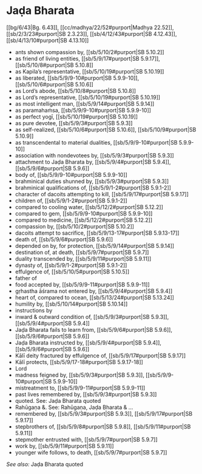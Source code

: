 # Jaḍa Bharata

[[bg/6/43|Bg. 6.43]], [[cc/madhya/22/52#purport|Madhya 22.52]], [[sb/2/3/23#purport|SB 2.3.23]], [[sb/4/12/43#purport|SB 4.12.43]], [[sb/4/13/10#purport|SB 4.13.10]]

* ants shown compassion by, [[sb/5/10/2#purport|SB 5.10.2]]
* as friend of living entities, [[sb/5/9/17#purport|SB 5.9.17]], [[sb/5/10/8#purport|SB 5.10.8]]
* as Kapila’s representative, [[sb/5/10/19#purport|SB 5.10.19]]
* as liberated, [[sb/5/9/9-10#purport|SB 5.9.9-10]], [[sb/5/10/6#purport|SB 5.10.6]]
* as Lord’s abode, [[sb/5/10/8#purport|SB 5.10.8]]
* as Lord’s representative, [[sb/5/10/19#purport|SB 5.10.19]]
* as most intelligent man, [[sb/5/9/14#purport|SB 5.9.14]]
* as paramahaṁsa, [[sb/5/9/9-10#purport|SB 5.9.9-10]]
* as perfect yogī, [[sb/5/10/19#purport|SB 5.10.19]]
* as pure devotee, [[sb/5/9/3#purport|SB 5.9.3]]
* as self-realized, [[sb/5/10/6#purport|SB 5.10.6]], [[sb/5/10/9#purport|SB 5.10.9]]
* as transcendental to material dualities, [[sb/5/9/9-10#purport|SB 5.9.9-10]]
* association with nondevotees by, [[sb/5/9/3#purport|SB 5.9.3]]
* attachment to Jaḍa Bharata by, [[sb/5/9/4#purport|SB 5.9.4]], [[sb/5/9/6#purport|SB 5.9.6]]
* body of, [[sb/5/9/9-10#purport|SB 5.9.9-10]]
* brahminical duties shunned by, [[sb/5/9/3#purport|SB 5.9.3]]
* brahminical qualifications of, [[sb/5/9/1-2#purport|SB 5.9.1-2]]
* character of dacoits attempting to kill, [[sb/5/9/17#purport|SB 5.9.17]]
* children of, [[sb/5/9/1-2#purport|SB 5.9.1-2]]
* compared to cooling water, [[sb/5/12/2#purport|SB 5.12.2]]
* compared to gem, [[sb/5/9/9-10#purport|SB 5.9.9-10]]
* compared to medicine, [[sb/5/12/2#purport|SB 5.12.2]]
* compassion by, [[sb/5/10/2#purport|SB 5.10.2]]
* dacoits attempt to sacrifice, [[sb/5/9/13-17#purport|SB 5.9.13-17]]
* death of, [[sb/5/9/6#purport|SB 5.9.6]]
* depended on by, for protection, [[sb/5/9/14#purport|SB 5.9.14]]
* destination of, at death, [[sb/5/9/7#purport|SB 5.9.7]]
* duality transcended by, [[sb/5/9/11#purport|SB 5.9.11]]
* dynasty of, [[sb/5/9/1-2#purport|SB 5.9.1-2]]
* effulgence of, [[sb/5/10/5#purport|SB 5.10.5]]
* father of
* food accepted by, [[sb/5/9/9-11#purport|SB 5.9.9-11]]
* gṛhastha āśrama not entered by, [[sb/5/9/4#purport|SB 5.9.4]]
* heart of, compared to ocean, [[sb/5/13/24#purport|SB 5.13.24]]
* humility by, [[sb/5/10/14#purport|SB 5.10.14]]
* instructions by
* inward & outward condition of, [[sb/5/9/3#purport|SB 5.9.3]], [[sb/5/9/4#purport|SB 5.9.4]]
* Jaḍa Bharata fails to learn from, [[sb/5/9/6#purport|SB 5.9.6]], [[sb/5/9/6#purport|SB 5.9.6]]
* Jaḍa Bharata instructed by, [[sb/5/9/4#purport|SB 5.9.4]], [[sb/5/9/6#purport|SB 5.9.6]]
* Kālī deity fractured by effulgence of, [[sb/5/9/17#purport|SB 5.9.17]]
* Kālī protects, [[sb/5/9/17-18#purport|SB 5.9.17-18]]
* Lord
* madness feigned by, [[sb/5/9/3#purport|SB 5.9.3]], [[sb/5/9/9-10#purport|SB 5.9.9-10]]
* mistreatment to, [[sb/5/9/9-11#purport|SB 5.9.9-11]]
* past lives remembered by, [[sb/5/9/3#purport|SB 5.9.3]]
* quoted. See: Jaḍa Bharata quoted
* Rahūgaṇa &. See: Rahūgaṇa, Jaḍa Bharata & ...
* remembered by, [[sb/5/9/3#purport|SB 5.9.3]], [[sb/5/9/17#purport|SB 5.9.17]]
* stepbrothers of, [[sb/5/9/8#purport|SB 5.9.8]], [[sb/5/9/11#purport|SB 5.9.11]]
* stepmother entrusted with, [[sb/5/9/7#purport|SB 5.9.7]]
* work by, [[sb/5/9/11#purport|SB 5.9.11]]
* younger wife follows, to death, [[sb/5/9/7#purport|SB 5.9.7]]

*See also:* Jaḍa Bharata quoted

